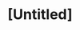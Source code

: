 ---
pid: fs304
title: "[Untitled]"
location_transcription: 12th St and locust ?
coordinates: "[-75.160874101553, 39.947812329644]"
zipcode: '19147'
gen_neighborhood: South Philadelphia
neighborhood: Queen Village,Bella Vista,Pennsport,Italian Market
outside_phl: 
age: '61'
age_range: 60-69
instagram: 
image_file_name: fs_304.jpg
proposal_transcription: |-
  1) Memorial to Angelina Grimke, abolitionist, who convinced a crowd of 3, 000 abolitionists to stay with her in PA Hall on May 16, 1838, while an angry mob smashed its windows.  The next day, May 17, they burned it down.

  2) Lucretia Mott, near the site of her 12th Street meeting. B/C Lucretia Mott.
topic: History,Human Rights,Freedom
topic_summary: 0, 0, 0, 0
type: Other No Form
keywords_other: Lucretia Mott, Angelina Grimke, abolition, slavery, freedom
credit: 
image_labels: 
twitter: 
facebook: 
permalink: "/monuments/fs304/"
layout: item-page
---